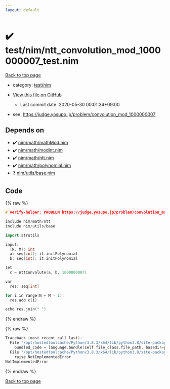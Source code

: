 ```yaml
---
layout: default
---
```


<!-- mathjax config similar to math.stackexchange -->
<script type="text/javascript" async
  src="https://cdnjs.cloudflare.com/ajax/libs/mathjax/2.7.5/MathJax.js?config=TeX-MML-AM_CHTML">
</script>
<script type="text/x-mathjax-config">
  MathJax.Hub.Config({
    TeX: { equationNumbers: { autoNumber: "AMS" }},
    tex2jax: {
      inlineMath: [ ['$','$'] ],
      processEscapes: true
    },
    "HTML-CSS": { matchFontHeight: false },
    displayAlign: "left",
    displayIndent: "2em"
  });
</script>

<script type="text/javascript" src="https://cdnjs.cloudflare.com/ajax/libs/jquery/3.4.1/jquery.min.js"></script>
<script src="https://cdn.jsdelivr.net/npm/jquery-balloon-js@1.1.2/jquery.balloon.min.js" integrity="sha256-ZEYs9VrgAeNuPvs15E39OsyOJaIkXEEt10fzxJ20+2I=" crossorigin="anonymous"></script>
<script type="text/javascript" src="../../../assets/js/copy-button.js"></script>
<link rel="stylesheet" href="../../../assets/css/copy-button.css" />


# :heavy_check_mark: test/nim/ntt_convolution_mod_1000000007_test.nim

<a href="../../../index.html">Back to top page</a>

* category: <a href="../../../index.html#b0410b68ca655a4ccae07472b9036d44">test/nim</a>
* <a href="{{ site.github.repository_url }}/blob/master/test/nim/ntt_convolution_mod_1000000007_test.nim">View this file on GitHub</a>
    - Last commit date: 2020-05-30 00:01:34+09:00


* see: <a href="https://judge.yosupo.jp/problem/convolution_mod_1000000007">https://judge.yosupo.jp/problem/convolution_mod_1000000007</a>


## Depends on

* :heavy_check_mark: <a href="../../../library/nim/math/mathMod.nim.html">nim/math/mathMod.nim</a>
* :heavy_check_mark: <a href="../../../library/nim/math/modint.nim.html">nim/math/modint.nim</a>
* :heavy_check_mark: <a href="../../../library/nim/math/ntt.nim.html">nim/math/ntt.nim</a>
* :heavy_check_mark: <a href="../../../library/nim/math/polynomial.nim.html">nim/math/polynomial.nim</a>
* :question: <a href="../../../library/nim/utils/base.nim.html">nim/utils/base.nim</a>


## Code

<a id="unbundled"></a>
{% raw %}
```cpp
# verify-helper: PROBLEM https://judge.yosupo.jp/problem/convolution_mod_1000000007

include nim/math/ntt
include nim/utils/base

import strutils

input:
  (N, M): int
  a: seq[int]; it.initPolynomial
  b: seq[int]; it.initPolynomial

let
  c = nttConvolute(a, b, 1000000007)

var
  res: seq[int]

for i in range(N + M - 1):
  res.add c[i]

echo res.join(" ")

```
{% endraw %}

<a id="bundled"></a>
{% raw %}
```cpp
Traceback (most recent call last):
  File "/opt/hostedtoolcache/Python/3.8.3/x64/lib/python3.8/site-packages/onlinejudge_verify/docs.py", line 349, in write_contents
    bundled_code = language.bundle(self.file_class.file_path, basedir=pathlib.Path.cwd())
  File "/opt/hostedtoolcache/Python/3.8.3/x64/lib/python3.8/site-packages/onlinejudge_verify/languages/nim.py", line 86, in bundle
    raise NotImplementedError
NotImplementedError

```
{% endraw %}

<a href="../../../index.html">Back to top page</a>

